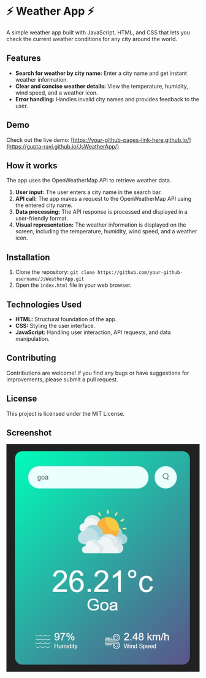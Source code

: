 # ⚡️ Weather App ⚡️

A simple weather app built with JavaScript, HTML, and CSS that lets you check the current weather conditions for any city around the world.

## Features

- **Search for weather by city name:** Enter a city name and get instant weather information.
- **Clear and concise weather details:** View the temperature, humidity, wind speed, and a weather icon.
- **Error handling:**  Handles invalid city names and provides feedback to the user.

## Demo

Check out the live demo: [https://your-github-pages-link-here.github.io/](https://gupta-ravi.github.io/JsWeatherApp/)

## How it works

The app uses the OpenWeatherMap API to retrieve weather data. 

1. **User input:** The user enters a city name in the search bar.
2. **API call:** The app makes a request to the OpenWeatherMap API using the entered city name.
3. **Data processing:** The API response is processed and displayed in a user-friendly format.
4. **Visual representation:** The weather information is displayed on the screen, including the temperature, humidity, wind speed, and a weather icon.

## Installation

1. Clone the repository: `git clone https://github.com/your-github-username/JsWeatherApp.git`
2. Open the `index.html` file in your web browser.

## Technologies Used

- **HTML:** Structural foundation of the app.
- **CSS:** Styling the user interface.
- **JavaScript:** Handling user interaction, API requests, and data manipulation.

## Contributing

Contributions are welcome! If you find any bugs or have suggestions for improvements, please submit a pull request.

## License

This project is licensed under the MIT License.

## Screenshot

![Weather App Screenshot](./screenshot.png) 
